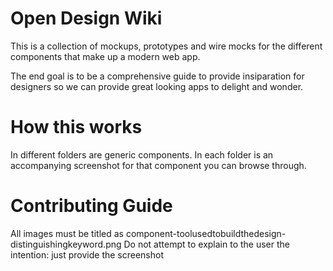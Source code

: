 # Open Design Wiki

This is a collection of mockups, prototypes and wire mocks for the different components that make up a modern web app. 

The end goal is to be a comprehensive guide to provide insiparation for designers so we can provide great looking apps to delight and wonder.

# How this works 

In different folders are generic components. In each folder is an accompanying screenshot for that component you can browse through. 

# Contributing Guide
All images must be titled as component-toolusedtobuildthedesign-distinguishingkeyword.png 
Do not attempt to explain to the user the intention: just provide the screenshot
